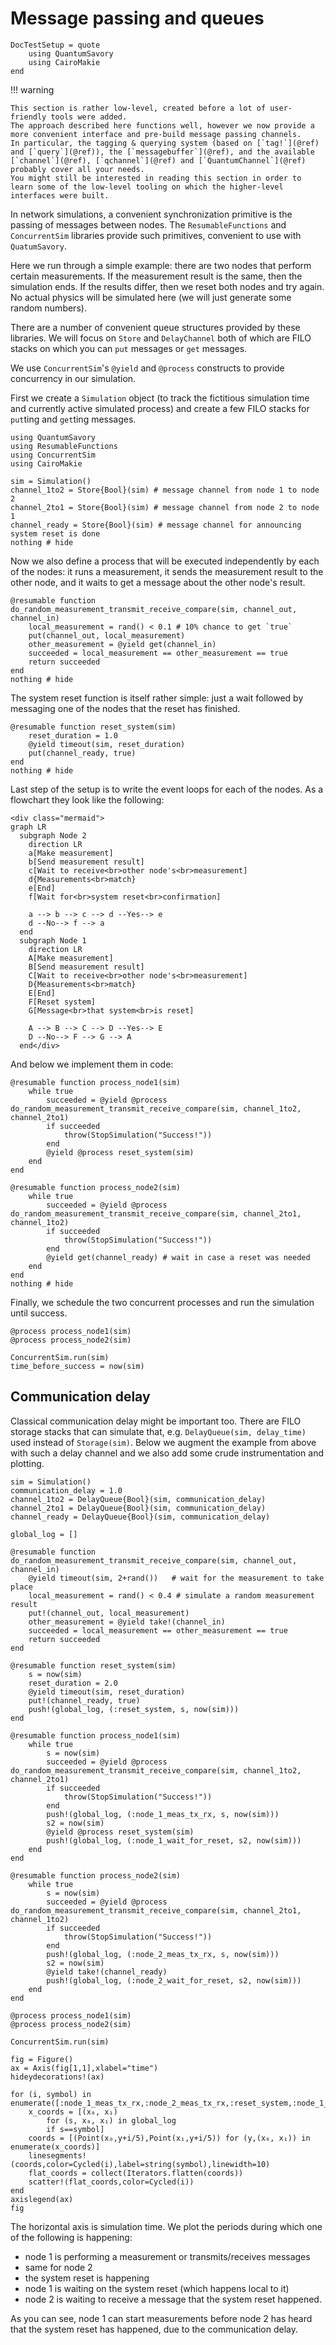 # Message passing and queues

```@meta
DocTestSetup = quote
    using QuantumSavory
    using CairoMakie
end
```

!!! warning

    This section is rather low-level, created before a lot of user-friendly tools were added.
    The approach described here functions well, however we now provide a more convenient interface and pre-build message passing channels.
    In particular, the tagging & querying system (based on [`tag!`](@ref) and [`query`](@ref)), the [`messagebuffer`](@ref), and the available [`channel`](@ref), [`qchannel`](@ref) and [`QuantumChannel`](@ref)
    probably cover all your needs.
    You might still be interested in reading this section in order to learn some of the low-level tooling on which the higher-level interfaces were built.

In network simulations, a convenient synchronization primitive is the passing of messages between nodes.
The `ResumableFunctions` and `ConcurrentSim` libraries provide such primitives, convenient to use with `QuatumSavory`.

Here we run through a simple example: there are two nodes that perform certain measurements. If the measurement result is the same, then the simulation ends. If the results differ, then we reset both nodes and try again. No actual physics will be simulated here (we will just generate some random numbers).

There are a number of convenient queue structures provided by these libraries. We will focus on `Store` and `DelayChannel` both of which are FILO stacks on which you can `put` messages or `get` messages.

We use `ConcurrentSim`'s `@yield` and `@process` constructs to provide concurrency in our simulation.

First we create a `Simulation` object (to track the fictitious simulation time and currently active simulated process) and create a few FILO stacks for `put`ting and `get`ting messages.

```@example messagechannel
using QuantumSavory
using ResumableFunctions
using ConcurrentSim
using CairoMakie

sim = Simulation()
channel_1to2 = Store{Bool}(sim) # message channel from node 1 to node 2
channel_2to1 = Store{Bool}(sim) # message channel from node 2 to node 1
channel_ready = Store{Bool}(sim) # message channel for announcing system reset is done
nothing # hide
```

Now we also define a process that will be executed independently by each of the nodes: it runs a measurement, it sends the measurement result to the other node, and it waits to get a message about the other node's result.

```@example messagechannel
@resumable function do_random_measurement_transmit_receive_compare(sim, channel_out, channel_in)
    local_measurement = rand() < 0.1 # 10% chance to get `true`
    put(channel_out, local_measurement)
    other_measurement = @yield get(channel_in)
    succeeded = local_measurement == other_measurement == true
    return succeeded
end
nothing # hide
```

The system reset function is itself rather simple: just a wait followed by messaging one of the nodes that the reset has finished.

```@example messagechannel
@resumable function reset_system(sim)
    reset_duration = 1.0
    @yield timeout(sim, reset_duration)
    put(channel_ready, true)
end
nothing # hide
```

Last step of the setup is to write the event loops for each of the nodes. As a flowchart they look like the following:

```@raw html
<div class="mermaid">
graph LR
  subgraph Node 2
    direction LR
    a[Make measurement]
    b[Send measurement result]
    c[Wait to receive<br>other node's<br>measurement]
    d{Measurements<br>match}
    e[End]
    f[Wait for<br>system reset<br>confirmation]

    a --> b --> c --> d --Yes--> e
    d --No--> f --> a
  end
  subgraph Node 1
    direction LR
    A[Make measurement]
    B[Send measurement result]
    C[Wait to receive<br>other node's<br>measurement]
    D{Measurements<br>match}
    E[End]
    F[Reset system]
    G[Message<br>that system<br>is reset]

    A --> B --> C --> D --Yes--> E
    D --No--> F --> G --> A
  end</div>
```

And below we implement them in code:

```@example messagechannel
@resumable function process_node1(sim)
    while true
        succeeded = @yield @process do_random_measurement_transmit_receive_compare(sim, channel_1to2, channel_2to1)
        if succeeded
            throw(StopSimulation("Success!"))
        end
        @yield @process reset_system(sim)
    end
end

@resumable function process_node2(sim)
    while true
        succeeded = @yield @process do_random_measurement_transmit_receive_compare(sim, channel_2to1, channel_1to2)
        if succeeded
            throw(StopSimulation("Success!"))
        end
        @yield get(channel_ready) # wait in case a reset was needed
    end
end
nothing # hide
```

Finally, we schedule the two concurrent processes and run the simulation until success.

```@example messagechannel
@process process_node1(sim)
@process process_node2(sim)

ConcurrentSim.run(sim)
time_before_success = now(sim)
```

## Communication delay

Classical communication delay might be important too. There are FILO storage stacks that can simulate that, e.g. `DelayQueue(sim, delay_time)` used instead of `Storage(sim)`. Below we augment the example from above with such a delay channel and we also add some crude instrumentation and plotting.

```@example messagechannel
sim = Simulation()
communication_delay = 1.0
channel_1to2 = DelayQueue{Bool}(sim, communication_delay)
channel_2to1 = DelayQueue{Bool}(sim, communication_delay)
channel_ready = DelayQueue{Bool}(sim, communication_delay)

global_log = []

@resumable function do_random_measurement_transmit_receive_compare(sim, channel_out, channel_in)
    @yield timeout(sim, 2+rand())   # wait for the measurement to take place
    local_measurement = rand() < 0.4 # simulate a random measurement result
    put!(channel_out, local_measurement)
    other_measurement = @yield take!(channel_in)
    succeeded = local_measurement == other_measurement == true
    return succeeded
end

@resumable function reset_system(sim)
    s = now(sim)
    reset_duration = 2.0
    @yield timeout(sim, reset_duration)
    put!(channel_ready, true)
    push!(global_log, (:reset_system, s, now(sim)))
end

@resumable function process_node1(sim)
    while true
        s = now(sim)
        succeeded = @yield @process do_random_measurement_transmit_receive_compare(sim, channel_1to2, channel_2to1)
        if succeeded
            throw(StopSimulation("Success!"))
        end
        push!(global_log, (:node_1_meas_tx_rx, s, now(sim)))
        s2 = now(sim)
        @yield @process reset_system(sim)
        push!(global_log, (:node_1_wait_for_reset, s2, now(sim)))
    end
end

@resumable function process_node2(sim)
    while true
        s = now(sim)
        succeeded = @yield @process do_random_measurement_transmit_receive_compare(sim, channel_2to1, channel_1to2)
        if succeeded
            throw(StopSimulation("Success!"))
        end
        push!(global_log, (:node_2_meas_tx_rx, s, now(sim)))
        s2 = now(sim)
        @yield take!(channel_ready)
        push!(global_log, (:node_2_wait_for_reset, s2, now(sim)))
    end
end

@process process_node1(sim)
@process process_node2(sim)

ConcurrentSim.run(sim)

fig = Figure()
ax = Axis(fig[1,1],xlabel="time")
hideydecorations!(ax)

for (i, symbol) in enumerate([:node_1_meas_tx_rx,:node_2_meas_tx_rx,:reset_system,:node_1_wait_for_reset,:node_2_wait_for_reset])
    x_coords = [(x₀, x₁)
        for (s, x₀, x₁) in global_log
        if s==symbol]
    coords = [(Point(x₀,y+i/5),Point(x₁,y+i/5)) for (y,(x₀, x₁)) in enumerate(x_coords)]
    linesegments!(coords,color=Cycled(i),label=string(symbol),linewidth=10)
    flat_coords = collect(Iterators.flatten(coords))
    scatter!(flat_coords,color=Cycled(i))
end
axislegend(ax)
fig
```

The horizontal axis is simulation time. We plot the periods during which one of the following is happening:

- node 1 is performing a measurement or transmits/receives messages
- same for node 2
- the system reset is happening
- node 1 is waiting on the system reset (which happens local to it)
- node 2 is waiting to receive a message that the system reset happened.

As you can see, node 1 can start measurements before node 2 has heard that the system reset has happened, due to the communication delay.


